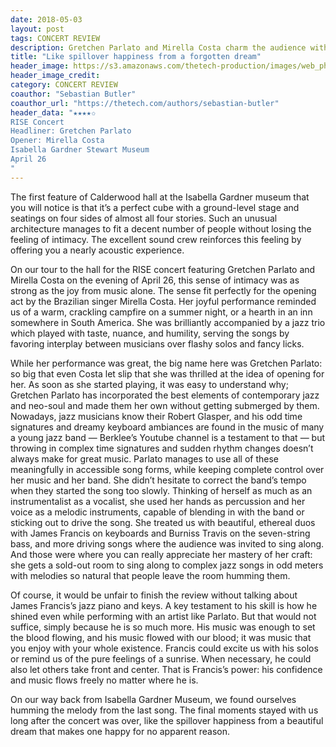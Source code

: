 ```yaml
---
date: 2018-05-03
layout: post
tags: CONCERT REVIEW
description: Gretchen Parlato and Mirella Costa charm the audience with their intimate performance
title: "Like spillover happiness from a forgotten dream"
header_image: https://s3.amazonaws.com/thetech-production/images/web_photos/web/8589_nshafiul_gretchen.jpg?1525213683
header_image_credit:   
category: CONCERT REVIEW
coauthor: "Sebastian Butler"
coauthor_url: "https://thetech.com/authors/sebastian-butler"
header_data: "★★★★✩
RISE Concert
Headliner: Gretchen Parlato
Opener: Mirella Costa
Isabella Gardner Stewart Museum
April 26
"
---
```


The first feature of Calderwood hall at the Isabella Gardner museum that you will notice is that it’s a perfect cube with a ground-level stage and seatings on four sides of almost all four stories.<!--break--> Such an unusual architecture manages to fit a decent number of people without losing the feeling of intimacy. The excellent sound crew reinforces this feeling by offering you a nearly acoustic experience.

On our tour to the hall for the RISE concert featuring Gretchen Parlato and Mirella Costa on the evening of April 26, this sense of intimacy was as strong as the joy from music alone. The sense fit perfectly for the opening act by the Brazilian singer Mirella Costa. Her joyful performance reminded us of a warm, crackling campfire on a summer night, or a hearth in an inn somewhere in South America. She was brilliantly accompanied by a jazz trio which played with taste, nuance, and humility, serving the songs by favoring interplay between musicians over flashy solos and fancy licks.

While her performance was great, the big name here was Gretchen Parlato: so big that even Costa let slip that she was thrilled at the idea of opening for her. As soon as she started playing, it was easy to understand why; Gretchen Parlato has incorporated the best elements of contemporary jazz and neo-soul and made them her own without getting submerged by them. Nowadays, jazz musicians know their Robert Glasper, and his odd time signatures and dreamy keyboard ambiances are found in the music of many a young jazz band — Berklee’s Youtube channel is a testament to that — but throwing in complex time signatures and sudden rhythm changes doesn’t always make for great music. Parlato manages to use all of these meaningfully in accessible song forms, while keeping complete control over her music and her band. She didn’t hesitate to correct the band’s tempo when they started the song too slowly. Thinking of herself as much as an instrumentalist as a vocalist, she used her hands as percussion and her voice as a melodic instruments, capable of blending in with the band or sticking out to drive the song. She treated us with beautiful, ethereal duos with James Francis on keyboards and Burniss Travis on the seven-string bass, and more driving songs where the audience was invited to sing along. And those were where you can really appreciate her mastery of her craft: she gets a sold-out room to sing along to complex jazz songs in odd meters with melodies so natural that people leave the room humming them.

Of course, it would be unfair to finish the review without talking about James Francis’s jazz piano and keys. A key testament to his skill is how he shined even while performing with an artist like Parlato. But that would not suffice, simply because he is so much more. His music was enough to set the blood flowing, and his music flowed with our blood; it was music that you enjoy with your whole existence. Francis could excite us with his solos or remind us of the pure feelings of a sunrise. When necessary, he could also let others take front and center. That is Francis’s power: his confidence and music flows freely no matter where he is.

On our way back from Isabella Gardner Museum, we found ourselves humming the melody from the last song. The final moments stayed with us long after the concert was over, like the spillover happiness from a beautiful dream that makes one happy for no apparent reason.

